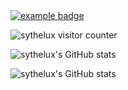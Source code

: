 <a href="#">
    <img src="help/badge1.svg" alt="example badge" style="vertical-align:top margin:6px 4px">
</a>

![sythelux visitor counter](https://komarev.com/ghpvc/?username=sythelux&color=green&style=flat-square&label=Profile+pokes)

![sythelux's GitHub stats](https://github-readme-stats.vercel.app/api?username=sythelux&show_icons=true&theme=chartreuse-dark)

![sythelux's GitHub stats](https://github-readme-stats.vercel.app/api/top-langs/?username=sythelux&layout=compact&theme=chartreuse-dark)
